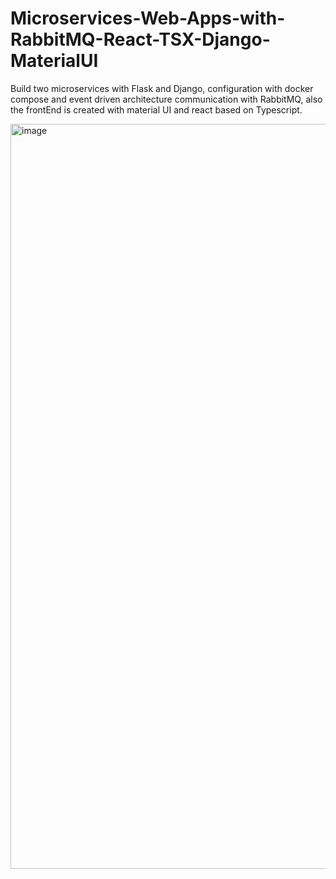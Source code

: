 # Microservices-Web-Apps-with-RabbitMQ-React-TSX-Django-MaterialUI
 Build two microservices with Flask and Django, configuration with docker compose and event driven architecture communication with RabbitMQ, also the frontEnd is created with material UI and react based on Typescript.

 <img width="1192" alt="image" src="https://github.com/user-attachments/assets/a62ef636-f0a0-4fc2-a596-c01c93926aef">
